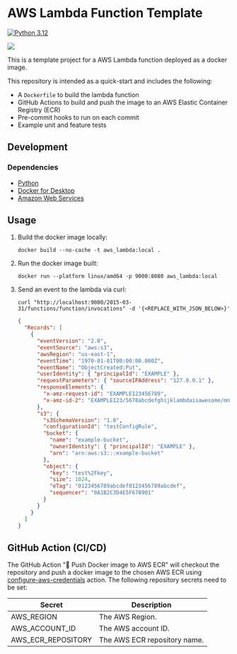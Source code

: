 # AWS Lambda Function Template

[![Python 3.12](https://img.shields.io/badge/python-3.12-blue.svg)](https://www.python.org/downloads/release/python-3121/)

<a href="https://github.com/new?template_name=aws-lambda-function-template&template_owner=kwame-mintah">
  <img src="https://img.shields.io/badge/use%20this-template-blue?logo=github">
</a>

This is a template project for a AWS Lambda function deployed as a docker image.

This repository is intended as a quick-start and includes the following:

- A `Dockerfile` to build the lambda function
- GitHub Actions to build and push the image to an AWS Elastic Container Registry (ECR)
- Pre-commit hooks to run on each commit
- Example unit and feature tests

## Development

### Dependencies

- [Python](https://www.python.org/downloads/release/python-3121/)
- [Docker for Desktop](https://www.docker.com/products/docker-desktop/)
- [Amazon Web Services](https://aws.amazon.com/?nc2=h_lg)

## Usage

1. Build the docker image locally:

   ```commandline
   docker build --no-cache -t aws_lambda:local .
   ```

2. Run the docker image built:

   ```commandline
   docker run --platform linux/amd64 -p 9000:8080 aws_lambda:local
   ```

3. Send an event to the lambda via curl:
   ```commandline
   curl "http://localhost:9000/2015-03-31/functions/function/invocations" -d '{<REPLACE_WITH_JSON_BELOW>}'
   ```
   ```json
   {
     "Records": [
       {
         "eventVersion": "2.0",
         "eventSource": "aws:s3",
         "awsRegion": "us-east-1",
         "eventTime": "1970-01-01T00:00:00.000Z",
         "eventName": "ObjectCreated:Put",
         "userIdentity": { "principalId": "EXAMPLE" },
         "requestParameters": { "sourceIPAddress": "127.0.0.1" },
         "responseElements": {
           "x-amz-request-id": "EXAMPLE123456789",
           "x-amz-id-2": "EXAMPLE123/5678abcdefghijklambdaisawesome/mnopqrstuvwxyzABCDEFGH"
         },
         "s3": {
           "s3SchemaVersion": "1.0",
           "configurationId": "testConfigRule",
           "bucket": {
             "name": "example-bucket",
             "ownerIdentity": { "principalId": "EXAMPLE" },
             "arn": "arn:aws:s3:::example-bucket"
           },
           "object": {
             "key": "test%2Fkey",
             "size": 1024,
             "eTag": "0123456789abcdef0123456789abcdef",
             "sequencer": "0A1B2C3D4E5F678901"
           }
         }
       }
     ]
   }
   ```

## GitHub Action (CI/CD)

The GitHub Action "🚀 Push Docker image to AWS ECR" will checkout the repository and push a docker image to the chosen AWS ECR using
[configure-aws-credentials](https://github.com/aws-actions/configure-aws-credentials/tree/v4.0.1/) action. The following repository secrets need to be set:

| Secret             | Description                  |
| ------------------ | ---------------------------- |
| AWS_REGION         | The AWS Region.              |
| AWS_ACCOUNT_ID     | The AWS account ID.          |
| AWS_ECR_REPOSITORY | The AWS ECR repository name. |
